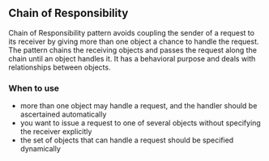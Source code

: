 ## Chain of Responsibility

Chain of Responsibility pattern avoids coupling the sender of a request to its receiver 
by giving more than one object a chance to handle the request. The pattern chains 
the receiving objects and passes the request along the chain until an object handles it. 
It has a behavioral purpose and deals with relationships between objects. 

### When to use

* more than one object may handle a request, and the handler should be ascertained automatically
* you want to issue a request to one of several objects without specifying the receiver explicitly
* the set of objects that can handle a request should be specified dynamically